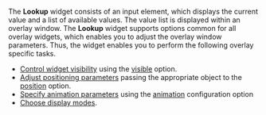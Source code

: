 The **Lookup** widget consists of an input element, which displays the current value and a list of available values. The value list is displayed within an overlay window. The **Lookup** widget supports options common for all overlay widgets, which enables you to adjust the overlay window parameters. Thus, the widget enables you to perform the following overlay specific tasks.

- [Control widget visibility](/concepts/10%20UI%20Widgets/10%20UI%20Widget%20Categories/30%20Overlay%20Widgets/0%20Common%20Tasks/0%20Control%20The%20Widget%20Visibility.md '/Documentation/Guide/UI_Widgets/UI_Widget_Categories/Overlay_Widgets/#Common_Tasks/Control_The_Widget_Visibility') using the [visible](/api-reference/10%20UI%20Widgets/Widget/1%20Configuration/visible.md '/Documentation/ApiReference/UI_Widgets/dxLookup/Configuration/#visible') option.
- [Adjust positioning parameters](/concepts/10%20UI%20Widgets/10%20UI%20Widget%20Categories/30%20Overlay%20Widgets/0%20Common%20Tasks/1%20Position%20a%20Widget.md '/Documentation/Guide/UI_Widgets/UI_Widget_Categories/Overlay_Widgets/#Common_Tasks/Position_a_Widget') passing the appropriate object to the [position](/api-reference/10%20UI%20Widgets/dxLookup/1%20Configuration/position.md '/Documentation/ApiReference/UI_Widgets/dxLookup/Configuration/#position') option.
- [Specify animation parameters](/concepts/10%20UI%20Widgets/10%20UI%20Widget%20Categories/30%20Overlay%20Widgets/0%20Common%20Tasks/2%20Adjust%20Animation%20Options.md '/Documentation/Guide/UI_Widgets/UI_Widget_Categories/Overlay_Widgets/#Common_Tasks/Adjust_Animation_Options') using the [animation](/api-reference/10%20UI%20Widgets/dxLookup/1%20Configuration/animation '/Documentation/ApiReference/UI_Widgets/dxLookup/Configuration/#animation') configuration option
- [Choose display modes](/concepts/10%20UI%20Widgets/10%20UI%20Widget%20Categories/30%20Overlay%20Widgets/0%20Common%20Tasks/3%20Display%20Modes.md '/Documentation/Guide/UI_Widgets/UI_Widget_Categories/Overlay_Widgets/#Common_Tasks/Display_Modes').
